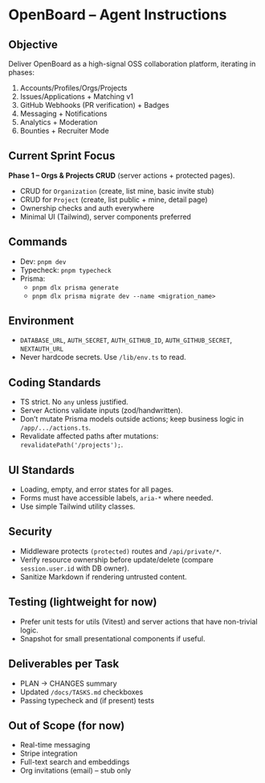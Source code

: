 # OpenBoard – Agent Instructions

## Objective
Deliver OpenBoard as a high-signal OSS collaboration platform, iterating in phases:
1) Accounts/Profiles/Orgs/Projects
2) Issues/Applications + Matching v1
3) GitHub Webhooks (PR verification) + Badges
4) Messaging + Notifications
5) Analytics + Moderation
6) Bounties + Recruiter Mode

## Current Sprint Focus
**Phase 1 – Orgs & Projects CRUD** (server actions + protected pages).
- CRUD for `Organization` (create, list mine, basic invite stub)
- CRUD for `Project` (create, list public + mine, detail page)
- Ownership checks and auth everywhere
- Minimal UI (Tailwind), server components preferred

## Commands
- Dev: `pnpm dev`
- Typecheck: `pnpm typecheck`
- Prisma:
  - `pnpm dlx prisma generate`
  - `pnpm dlx prisma migrate dev --name <migration_name>`

## Environment
- `DATABASE_URL`, `AUTH_SECRET`, `AUTH_GITHUB_ID`, `AUTH_GITHUB_SECRET`, `NEXTAUTH_URL`
- Never hardcode secrets. Use `/lib/env.ts` to read.

## Coding Standards
- TS strict. No `any` unless justified.
- Server Actions validate inputs (zod/handwritten).
- Don’t mutate Prisma models outside actions; keep business logic in `/app/.../actions.ts`.
- Revalidate affected paths after mutations: `revalidatePath('/projects');`.

## UI Standards
- Loading, empty, and error states for all pages.
- Forms must have accessible labels, `aria-*` where needed.
- Use simple Tailwind utility classes.

## Security
- Middleware protects `(protected)` routes and `/api/private/*`.
- Verify resource ownership before update/delete (compare `session.user.id` with DB owner).
- Sanitize Markdown if rendering untrusted content.

## Testing (lightweight for now)
- Prefer unit tests for utils (Vitest) and server actions that have non-trivial logic.
- Snapshot for small presentational components if useful.

## Deliverables per Task
- PLAN → CHANGES summary
- Updated `/docs/TASKS.md` checkboxes
- Passing typecheck and (if present) tests

## Out of Scope (for now)
- Real-time messaging
- Stripe integration
- Full-text search and embeddings
- Org invitations (email) – stub only
